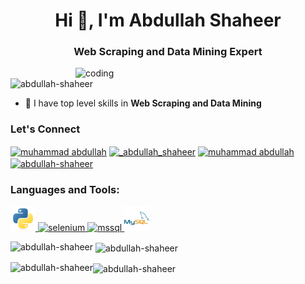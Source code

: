<h1 align="center">Hi 👋, I'm Abdullah Shaheer</h1>
<h3 align="center">Web Scraping and Data Mining Expert</h3>

<img align="right" alt="coding" width="400" src="https://user-images.githubusercontent.com/55389276/140866485-8fb1c876-9a8f-4d6a-98dc-08c4981eaf70.gif">

<p align="left"> <img src="https://komarev.com/ghpvc/?username=abdullah-shaheer&label=Profile%20views&color=0e75b6&style=flat" alt="abdullah-shaheer" /> </p>

- 🌱 I have top level skills in **Web Scraping and Data Mining**

<h3 align="left">Let's Connect</h3>
<p align="left">
<a href="https://www.facebook.com/profile.php?id=100090503161827" target="blank"><img align="center" src="https://raw.githubusercontent.com/rahuldkjain/github-profile-readme-generator/master/src/images/icons/Social/facebook.svg" alt="muhammad abdullah" height="30" width="40" /></a>
<a href="https://instagram.com/_abdullah_shaheer" target="blank"><img align="center" src="https://raw.githubusercontent.com/rahuldkjain/github-profile-readme-generator/master/src/images/icons/Social/instagram.svg" alt="_abdullah_shaheer" height="30" width="40" /></a>
<a href="https://www.linkedin.com/in/muhammad-abdullah-b4b239331" target="blank"><img align="center" src="https://raw.githubusercontent.com/rahuldkjain/github-profile-readme-generator/master/src/images/icons/Social/linked-in-alt.svg" alt="muhammad abdullah" height="30" width="40" /></a>
<a href="https://stackoverflow.com/users/27637976/abdullah-shaheer" target="blank"><img align="center" src="https://raw.githubusercontent.com/rahuldkjain/github-profile-readme-generator/master/src/images/icons/Social/stack-overflow.svg" alt="abdullah-shaheer" height="30" width="40" /></a>
</p>

<h3 align="left">Languages and Tools:</h3>
<p align="left"> <a href="https://www.python.org" target="_blank" rel="noreferrer"> <img src="https://raw.githubusercontent.com/devicons/devicon/master/icons/python/python-original.svg" alt="python" width="40" height="40"/> 
<a href="https://www.selenium.dev" target="_blank" rel="noreferrer"> <img src="https://raw.githubusercontent.com/detain/svg-logos/780f25886640cef088af994181646db2f6b1a3f8/svg/selenium-logo.svg" alt="selenium" width="40" height="40"/>
</a> <a href="https://www.microsoft.com/en-us/sql-server" target="_blank" rel="noreferrer"> <img src="https://www.svgrepo.com/show/303229/microsoft-sql-server-logo.svg" alt="mssql" width="40" height="40"/> </a> <a href="https://www.mysql.com/" target="_blank" rel="noreferrer"> <img src="https://raw.githubusercontent.com/devicons/devicon/master/icons/mysql/mysql-original-wordmark.svg" alt="mysql" width="40" height="40"/> </a> </p>

<p><img align="left" src="https://github-readme-stats.vercel.app/api/top-langs?username=abdullah-shaheer&show_icons=true&locale=en&layout=compact" alt="abdullah-shaheer" /></p>

<p>&nbsp;<img align="center" src="https://github-readme-stats.vercel.app/api?username=abdullah-shaheer&show_icons=true&locale=en" alt="abdullah-shaheer" /></p>
<p><img align="left" src="https://github-readme-stats.vercel.app/api/top-langs?username=abdullah-shaheer&show_icons=true&locale=en&layout=compact" alt="abdullah-shaheer" /></p>
<p><img align="center" src="https://github-readme-streak-stats.herokuapp.com/?user=abdullah-shaheer&" alt="abdullah-shaheer" /></p>
